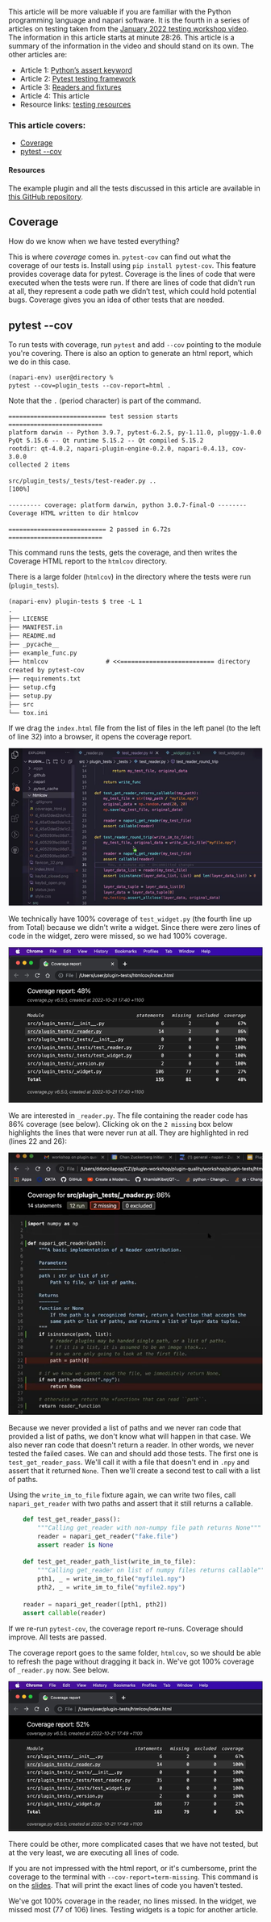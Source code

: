This article will be more valuable if you are familiar with the Python programming language and napari software. It is the fourth in a series of articles on testing taken from the [January 2022 testing workshop video](https://drive.google.com/file/d/1DaMrRz-rLRQ6-_y0J8O3GRpVPCn0rgYs/view). The information in this article starts at minute 28:26. This article is a summary of the information in the video and should stand on its own. The other articles are:  
* Article 1: [Python’s assert keyword](./Pythons-assert-keyword.md) 
* Article 2: [Pytest testing framework](./Pytest-testing-frameworks)  
* Article 3: [Readers and fixtures](./Readers-and-fixtures)  
* Article 4: This article    
* Resource links: [testing resources](./Testing-Resources.md)   

### This article covers:   
* [Coverage](#coverage)
* [pytest --cov](#pytest---cov)    
 
#### Resources  
The example plugin and all the tests discussed in this article are available in [this GitHub repository](https://github.com/DragaDoncila/plugin-tests).    

## Coverage  
How do we know when we have tested everything? 

This is where _coverage_ comes in. `pytest-cov` can find out what the coverage of our tests is. Install using 
`pip install pytest-cov`. This feature provides coverage data for pytest. Coverage is the lines of code that were executed when the tests were run. If there are lines of code that didn’t run at all, they represent a code path we didn’t test, which could hold potential bugs. Coverage gives you an idea of other tests that are needed. 

## pytest --cov  

To run tests with coverage, run `pytest` and add `--cov` pointing to the module you're covering. There is also an option to generate an html report, which we do in this case. 

    (napari-env) user@directory % 
    pytest --cov=plugin_tests --cov-report=html .  

Note that the `.` (period character) is part of the command.  

    =========================== test session starts ==========================  
    platform darwin -- Python 3.9.7, pytest-6.2.5, py-1.11.0, pluggy-1.0.0  
    PyQt 5.15.6 -- Qt runtime 5.15.2 -- Qt compiled 5.15.2  
    rootdir: qt-4.0.2, napari-plugin-engine-0.2.0, napari-0.4.13, cov-3.0.0  
    collected 2 items  
 
    src/plugin_tests/_tests/test-reader.py ..                           [100%]  
 
    --------- coverage: platform darwin, python 3.0.7-final-0 --------  
    Coverage HTML written to dir htmlcov  
 
    =========================== 2 passed in 6.72s ==========================  

This command runs the tests, gets the coverage, and then writes the Coverage HTML report to the `htmlcov` directory.

There is a large folder (`htmlcov`) in the directory where the tests were run (`plugin_tests`). 

`(napari-env) plugin-tests $ tree -L 1`  
`.`  
`├── LICENSE  `  
`├── MANIFEST.in`  
`├── README.md`  
`├── _pycache__`  
`├── example_func.py`  
`├── htmlcov		        # <<========================== directory created by pytest-cov`  
`├── requirements.txt`  
`├── setup.cfg`  
`├── setup.py`  
`├── src`  
`└── tox.ini`  


If we drag the `index.html` file from the list of files in the left panel (to the left of line 32) into a browser, it opens the coverage report. 

![htmlcov directory](../../images/Test_Coverage_htmlcov_directory.png)

We technically have 100% coverage of `test_widget.py` (the fourth line up from Total) because we didn't write a widget. Since there were zero lines of code in the widget, zero were missed, so we had 100% coverage.  

![Coverage Report](../../images/Coverage_report.png)

We are interested in `_reader.py`. The file containing the reader code has 86% coverage (see below). Clicking ok on the `2 missing` box below highlights the lines that were never run at all. They are highlighted in red (lines 22 and 26): 

![Lines not run highlighted in red](../../images/Lines_not_run_highlighted_in_red.PNG)

Because we never provided a list of paths and we never ran code that provided a list of paths, we don't know what will happen in that case. We also never ran code that doesn't return a reader. In other words, we never tested the failed cases. We can and should add those tests. The first one is `test_get_reader_pass`. We'll call it with a file that doesn't end in `.npy` and assert that it returned `None`. Then we'll create a second test to call with a list of paths.

Using the `write_im_to_file` fixture again, we can write two files, call `napari_get_reader` with two paths and assert that it still returns a callable.
```python
    def test_get_reader_pass():  
        """Calling get_reader with non-numpy file path returns None"""  
        reader = napari_get_reader("fake.file")  
        assert reader is None  
        
    def test_get_reader_path_list(write_im_to_file):  
        """Calling get_reader on list of numpy files returns callable"""  
        pth1, _ = write_im_to_file("myfile1.npy")
        pth2, _ = write_im_to_file("myfile2.npy")
     
    reader = napari_get_reader([pth1, pth2])  
    assert callable(reader)  
```
If we re-run `pytest-cov`, the coverage report re-runs. Coverage should improve. All tests are passed. 

The coverage report goes to the same folder, `htmlcov`, so we should be able to refresh the page without dragging it back in. We've got 100% coverage of `_reader.py` now. See below.

![second coverage report](../../images/Second_coverage_report.png)    

There could be other, more complicated cases that we have not tested, but at the very least, we are executing all lines of code.

If you are not impressed with the html report, or it's cumbersome, print the coverage to the terminal with `--cov-report=term-missing`. This command is on the [slides](https://docs.google.com/presentation/d/1vD1_jhK6Xjqltmlp5Q2auXkgkvQTrr2d77_a9TqD6yk/edit#slide=id.g10c4a0816be_0_24). That will print the exact lines of code you haven’t tested.

We've got 100% coverage in the reader, no lines missed. In the widget, we missed most (77 of 106) lines. Testing widgets is a topic for another article.
